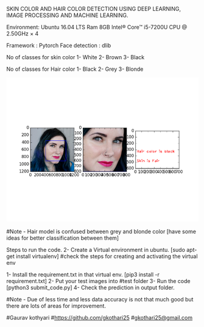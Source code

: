 SKIN COLOR AND HAIR COLOR DETECTION USING DEEP LEARNING, IMAGE PROCESSING AND MACHINE LEARNING.

Environment:
Ubuntu 16.04 LTS
Ram 8GB
Intel® Core™ i5-7200U CPU @ 2.50GHz × 4 

Framework : Pytorch
Face detection : dlib

No of classes for skin color 
1- White
2- Brown
3- Black

No of classes for Hair color
1- Black
2- Grey
3- Blonde

![Image description](Wet-n-Wild-Reserve-Your-Cabana-Pale-Skin.png)

#Note - Hair model is confused between grey and blonde color [have some ideas for better classification between them]
 
Steps to run the code.
2- Create a Virtual environment in ubuntu.
[sudo apt-get install virtualenv]
#check the steps for creating and activating the virtual env

1- Install the requirement.txt in that virtual env. [pip3 install -r requirement.txt]
2- Put your test images into #test folder
3- Run the code [python3 submit_code.py]
4- Check the prediction in output folder.

#Note - Due of less time and less data accuracy is not that much good but there are lots of areas for improvement.

#Gaurav kothyari
#https://github.com/gkothari25
#gkothari25@gmail.com 
